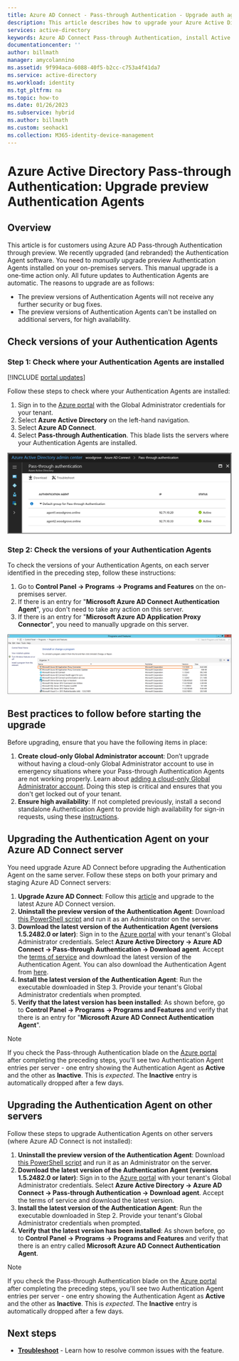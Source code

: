 ```yaml
---
title: Azure AD Connect - Pass-through Authentication - Upgrade auth agents
description: This article describes how to upgrade your Azure Active Directory (Azure AD) Pass-through Authentication configuration.
services: active-directory
keywords: Azure AD Connect Pass-through Authentication, install Active Directory, required components for Azure AD, SSO, Single Sign-on
documentationcenter: ''
author: billmath
manager: amycolannino
ms.assetid: 9f994aca-6088-40f5-b2cc-c753a4f41da7
ms.service: active-directory
ms.workload: identity
ms.tgt_pltfrm: na
ms.topic: how-to
ms.date: 01/26/2023
ms.subservice: hybrid
ms.author: billmath
ms.custom: seohack1
ms.collection: M365-identity-device-management
---
```


# Azure Active Directory Pass-through Authentication: Upgrade preview Authentication Agents

## Overview

This article is for customers using Azure AD Pass-through Authentication through preview. We recently upgraded (and rebranded) the Authentication Agent software. You need to _manually_ upgrade preview Authentication Agents installed on your on-premises servers. This manual upgrade is a one-time action only. All future updates to Authentication Agents are automatic. The reasons to upgrade are as follows:

- The preview versions of Authentication Agents will not receive any further security or bug fixes.
-	The preview versions of Authentication Agents can't be installed on additional servers, for high availability.

## Check versions of your Authentication Agents

### Step 1: Check where your Authentication Agents are installed

[!INCLUDE [portal updates](~/articles/active-directory/includes/portal-update.md)]

Follow these steps to check where your Authentication Agents are installed:

1. Sign in to the [Azure portal](https://portal.azure.com) with the Global Administrator credentials for your tenant.
2. Select **Azure Active Directory** on the left-hand navigation.
3. Select **Azure AD Connect**. 
4. Select **Pass-through Authentication**. This blade lists the servers where your Authentication Agents are installed.

![Azure portal - Pass-through Authentication blade](./media/how-to-connect-pta-upgrade-preview-authentication-agents/pta8.png)

### Step 2: Check the versions of your Authentication Agents

To check the versions of your Authentication Agents, on each server identified in the preceding step, follow these instructions:

1. Go to **Control Panel -> Programs -> Programs and Features** on the on-premises server.
2. If there is an entry for "**Microsoft Azure AD Connect Authentication Agent**", you don't need to take any action on this server.
3. If there is an entry for "**Microsoft Azure AD Application Proxy Connector**", you need to manually upgrade on this server.

![Preview version of Authentication Agent](./media/how-to-connect-pta-upgrade-preview-authentication-agents/pta6.png)

## Best practices to follow before starting the upgrade

Before upgrading, ensure that you have the following items in place:

1. **Create cloud-only Global Administrator account**: Don’t upgrade without having a cloud-only Global Administrator account to use in emergency situations where your Pass-through Authentication Agents are not working properly. Learn about [adding a cloud-only Global Administrator account](../../fundamentals/add-users-azure-active-directory.md). Doing this step is critical and ensures that you don't get locked out of your tenant.
2. **Ensure high availability**: If not completed previously, install a second standalone Authentication Agent to provide high availability for sign-in requests, using these [instructions](how-to-connect-pta-quick-start.md#step-4-ensure-high-availability).

## Upgrading the Authentication Agent on your Azure AD Connect server

You need upgrade Azure AD Connect before upgrading the Authentication Agent on the same server. Follow these steps on both your primary and staging Azure AD Connect servers:

1. **Upgrade Azure AD Connect**: Follow this [article](how-to-upgrade-previous-version.md) and upgrade to the latest Azure AD Connect version.
2. **Uninstall the preview version of the Authentication Agent**: Download [this PowerShell script](https://aka.ms/rmpreviewagent) and run it as an Administrator on the server.
3. **Download the latest version of the Authentication Agent (versions 1.5.2482.0 or later)**: Sign in to the [Azure portal](https://portal.azure.com) with your tenant's Global Administrator credentials. Select **Azure Active Directory -> Azure AD Connect -> Pass-through Authentication -> Download agent**. Accept the [terms of service](https://aka.ms/authagenteula) and download the latest version of the Authentication Agent. You can also download the Authentication Agent from [here](https://aka.ms/getauthagent).
4. **Install the latest version of the Authentication Agent**: Run the executable downloaded in Step 3. Provide your tenant's Global Administrator credentials when prompted.
5. **Verify that the latest version has been installed**: As shown before, go to **Control Panel -> Programs -> Programs and Features** and verify that there is an entry for "**Microsoft Azure AD Connect Authentication Agent**".

> [!NOTE]
> If you check the Pass-through Authentication blade on the [Azure portal](https://portal.azure.com) after completing the preceding steps, you'll see two Authentication Agent entries per server - one entry showing the Authentication Agent as **Active** and the other as **Inactive**. This is _expected_. The **Inactive** entry is automatically dropped after a few days.

## Upgrading the Authentication Agent on other servers

Follow these steps to upgrade Authentication Agents on other servers (where Azure AD Connect is not installed):

1. **Uninstall the preview version of the Authentication Agent**: Download [this PowerShell script](https://aka.ms/rmpreviewagent) and run it as an Administrator on the server.
2. **Download the latest version of the Authentication Agent (versions 1.5.2482.0 or later)**: Sign in to the [Azure portal](https://portal.azure.com) with your tenant's Global Administrator credentials. Select **Azure Active Directory -> Azure AD Connect -> Pass-through Authentication -> Download agent**. Accept the terms of service and download the latest version.
3. **Install the latest version of the Authentication Agent**: Run the executable downloaded in Step 2. Provide your tenant's Global Administrator credentials when prompted.
4. **Verify that the latest version has been installed**: As shown before, go to **Control Panel -> Programs -> Programs and Features** and verify that there is an entry called **Microsoft Azure AD Connect Authentication Agent**.

> [!NOTE]
> If you check the Pass-through Authentication blade on the [Azure portal](https://portal.azure.com) after completing the preceding steps, you'll see two Authentication Agent entries per server - one entry showing the Authentication Agent as **Active** and the other as **Inactive**. This is _expected_. The **Inactive** entry is automatically dropped after a few days.

## Next steps
- [**Troubleshoot**](tshoot-connect-pass-through-authentication.md) - Learn how to resolve common issues with the feature.
